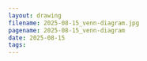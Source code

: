 ```yaml
---
layout: drawing
filename: 2025-08-15_venn-diagram.jpg
pagename: 2025-08-15_venn-diagram
date: 2025-08-15
tags:
---
```

